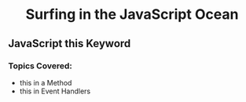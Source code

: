 <h1 align= "center">Surfing in the JavaScript Ocean</h1>

## JavaScript this Keyword

### Topics Covered:

- this in a Method
- this in Event Handlers
